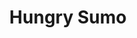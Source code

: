 ---
layout: place
title: "Hungry Sumo"
permalink: /wisconsin/milwaukee/hungry-sumo.html
stateAbbr: WI
stateName: Wisconsin
cityName: Milwaukee
seo:
  name: "Hungry Sumo"
  type: Restaurant
  links: http://www.hungrysumosushibar.com/
description: "Traditional & creative sushi, Japanese & Thai small plates, rice bowls & ramen in a modern space. Hungry Sumo serves delicious sushi in Milwaukee, Wisconsin. Try fresh Japanese dishes for a great dining experience. Available for takeout, lunch, and dinner."
place_id: ChIJ-1Njv34XBYgRmYuSaobePGA
photos:
  - name: >-
      places/ChIJ-1Njv34XBYgRmYuSaobePGA/photos/AeeoHcLdRk4Wyssw2WOt6ECY9o0yD9uxrqA2mNdj9TSH0NKooWEDLm40RB3ZOjTgsc2YFr62coaJIF_sFtQNEaNhAAF_eqk6i7AQR_d295Z9He9BSde8-MXEnW7ATtqZvfpKd-_2sGTMvBmVgmWgdjD3TsHQQA0MyoX-odLfUa0N9ld7N8d52e8rNO9RML_98i_IQXIZtytStLxg3WDgzZEE8dxo7E2fggZhkZUrKErYW5825CnkZinhZJ0-4ee92JWwXQ79mG_byvEkhI0sdhJ1zQb6IKnsqKrJzY2tpg-Sr1jTSw
    widthPx: 1704
    heightPx: 960
    authorAttributions:
      - displayName: Hungry Sumo
        uri: https://maps.google.com/maps/contrib/103040293567343445407
        photoUri: >-
          https://lh3.googleusercontent.com/a-/ALV-UjUfDhQTjlzon-DePOH2rvlpDtFOkwqXk2VwL-bR0A6jrNcWLUsY=s100-p-k-no-mo
    flagContentUri: >-
      https://www.google.com/local/imagery/report/?cb_client=maps_api_places.places_api&image_key=!1e10!2sAF1QipOz_ghG7viYhgNJGq4yS0IkrvbyxJjb1LZ_d5Mx&hl=en-US
    googleMapsUri: >-
      https://www.google.com/maps/place//data=!3m4!1e2!3m2!1sAF1QipOz_ghG7viYhgNJGq4yS0IkrvbyxJjb1LZ_d5Mx!2e10!4m2!3m1!1s0x8805177ebf6353fb:0x603cde866a928b99
  - name: >-
      places/ChIJ-1Njv34XBYgRmYuSaobePGA/photos/AeeoHcJm8U39YLRzFcylgMxfhiPNLU1Xi4w-_ARUDZOPyrWbsMCh6n86t61pMYB58lQp2FqR6pnSfvn7CMt0aB9_hxUoHM1haxMbNxygV-OmLNGfI9_NLbnpXXHhVAyfncAUDz6iaDa78Ac-BfnnX2DJ_iJpy-M2HNaTQfb4eiaNeUEM9rmmXGKn8gJyeW-UfswVW4IP_pW_HQIsAJIoytyzP1nEA4MbLt_f7zo29SByzhuZRPYOcV-IgtQ2RMOlrUPzRHoEFClOZHf_r0eKFVPz23vVEI3-PoqKuCgtIm_y77BCcA
    widthPx: 1108
    heightPx: 1385
    authorAttributions:
      - displayName: Hungry Sumo
        uri: https://maps.google.com/maps/contrib/103040293567343445407
        photoUri: >-
          https://lh3.googleusercontent.com/a-/ALV-UjUfDhQTjlzon-DePOH2rvlpDtFOkwqXk2VwL-bR0A6jrNcWLUsY=s100-p-k-no-mo
    flagContentUri: >-
      https://www.google.com/local/imagery/report/?cb_client=maps_api_places.places_api&image_key=!1e10!2sAF1QipN40U0_I_4jL029bCmf0lDScj8kryeb_XWSTc5s&hl=en-US
    googleMapsUri: >-
      https://www.google.com/maps/place//data=!3m4!1e2!3m2!1sAF1QipN40U0_I_4jL029bCmf0lDScj8kryeb_XWSTc5s!2e10!4m2!3m1!1s0x8805177ebf6353fb:0x603cde866a928b99
  - name: >-
      places/ChIJ-1Njv34XBYgRmYuSaobePGA/photos/AeeoHcLb9IhmSgAgaHQe6uUXN-4WukDeBHBEDk-FAljLhqTJBjPV_iXaZe6fJWQv0DtawuOO-oLj3Fi60AcpmdXcRzBYig5CMyrCjS4YtGZ5vhKcXV7eZhNCuDoJA6sdlUcCcA-Cif2TgbMnVqfl6HSY3jqayLrlKotwhzNBCzhHqRffQHG0QYEs5ko6rDkuV6Iz-XyK8OXzO-_l7hT4C18FDVgY1UrTOTDa2vWf6t6_LTmRmHfzgE4_ysrIY8-Z0NaopUndmo_I7HUuCGeyiDtAMXWKCS6lIwfW3NEarbtQfGJQ4-wqOFXTrbiamdlxNStGBmBI53ScObIGvFqwsBZN-W1S_t22qVyRy3qO_ib5k3Q2pZvDCmDoDoHkXkfIA78t9kXYhGcuYSV1IkxO0JTg7dnWj8yGVyi3hcpLUkuWfiJ84g
    widthPx: 4080
    heightPx: 3072
    authorAttributions:
      - displayName: Lisa C
        uri: https://maps.google.com/maps/contrib/113859678300765148824
        photoUri: >-
          https://lh3.googleusercontent.com/a/ACg8ocJsb_R5XS7nNK-8xczldQpRGgFmeYc4zZIZHlaJtkEd377Exw=s100-p-k-no-mo
    flagContentUri: >-
      https://www.google.com/local/imagery/report/?cb_client=maps_api_places.places_api&image_key=!1e10!2sCIHM0ogKEICAgIDLhazzOA&hl=en-US
    googleMapsUri: >-
      https://www.google.com/maps/place//data=!3m4!1e2!3m2!1sCIHM0ogKEICAgIDLhazzOA!2e10!4m2!3m1!1s0x8805177ebf6353fb:0x603cde866a928b99
  - name: >-
      places/ChIJ-1Njv34XBYgRmYuSaobePGA/photos/AeeoHcItv8MdDlea9Ur3OXJ-WYxvDRhArxTxUPkB4OHw0OwpqTPImJUHn8U3G4Ibj_cg0iDxF91s-WHpJLLavJv_rW6JtFlQrRK9mWigoDrfHhsa1JWwk0cJOcYSbJlyqLo4D0o-F3RTMQ_6F3CpUwW2Zn9ZOHTGxbxtIlbucgdhO3N1JNpdUUNGiLFxXAheQXjp7xE4ZqKawwywMsKBHhWiAxu3r6YsWONTVKb6OwPqHpuxEaCeZ1o8jqVsliH10D6wio9_oAqxgnfYtr4Hz7apZhZ40FDC2CvZfLqrmEflcr4vpOO4lEcIxjoKohBTdbkdHkTUxfTzt3B7g1lU-d8XR77xy-qT0o3-bC0TrOKnU9P4BWqZfR0Ppz3Zmt-22rvlC2JjRg8aHuywIZJWByhmgVQ208Hcs1qBey7ej1QihDjdYA
    widthPx: 2683
    heightPx: 2683
    authorAttributions:
      - displayName: John Von Klopp
        uri: https://maps.google.com/maps/contrib/100698135308946665780
        photoUri: >-
          https://lh3.googleusercontent.com/a-/ALV-UjVlIGU5BjI9J6vB9dnGGepsq7iaWD3QlaMdIgQ_ikqQ457OYq9k8w=s100-p-k-no-mo
    flagContentUri: >-
      https://www.google.com/local/imagery/report/?cb_client=maps_api_places.places_api&image_key=!1e10!2sCIHM0ogKEICAgMDAsdj0JQ&hl=en-US
    googleMapsUri: >-
      https://www.google.com/maps/place//data=!3m4!1e2!3m2!1sCIHM0ogKEICAgMDAsdj0JQ!2e10!4m2!3m1!1s0x8805177ebf6353fb:0x603cde866a928b99
  - name: >-
      places/ChIJ-1Njv34XBYgRmYuSaobePGA/photos/AeeoHcLUvkwBAwFB6InUCSAIYdiw3oDX2UP5XzpO1RSxjvfSiEunOUJ8x_nE4cNwVPD6NDeT7l7Fg_pPIJ___ksDlOBMAGdb-vwn4tqNbaAzhYE9wJcgaM2IlWcHpVsplPvwvu2ZgXKa8Hf1SoxJY8Dvcv6qbX8xbr6XAWvNIrLVgg-vMIdugOwXGqtVV7-lFzvxKXKe2-Gm3rrTXxtnH-SD4uc7wXo0oXFGrGNXTClH8mIxXimbz3L5QrsTKmvQnCuA8Gks_5zSJEmRy03KalzEZ46iSDXnkAb91rTdaWXBZNWR6zYHlmnArKxovBPshdVhPQdrJCPyy3pHsldonzucawyRVuH7d5nzI6CQkTfXgC-T9DO6kRUl1P9Eqo_Mvl5gd9EClI00xZ9rDnB_wem2BX4S4QTvYyV-TiEO4pVXULyU7rM
    widthPx: 3000
    heightPx: 4000
    authorAttributions:
      - displayName: C. E.
        uri: https://maps.google.com/maps/contrib/107955765144109999388
        photoUri: >-
          https://lh3.googleusercontent.com/a-/ALV-UjWjewKi2rieBCdkGt075B2_ETUc91fqir0II8lwA4Wq7xp_dzbUkg=s100-p-k-no-mo
    flagContentUri: >-
      https://www.google.com/local/imagery/report/?cb_client=maps_api_places.places_api&image_key=!1e10!2sCIHM0ogKEICAgMCA6t6p6gE&hl=en-US
    googleMapsUri: >-
      https://www.google.com/maps/place//data=!3m4!1e2!3m2!1sCIHM0ogKEICAgMCA6t6p6gE!2e10!4m2!3m1!1s0x8805177ebf6353fb:0x603cde866a928b99
  - name: >-
      places/ChIJ-1Njv34XBYgRmYuSaobePGA/photos/AeeoHcItRgtESeRd3hW62EX8LvqMkqk1vyzie-8IjDHjoMdrxbZG_qSnpReTAMXwH-A192O-y_cSQBWq1jpxXdHhIkXDuLpQNkro8RBwTeCaQ1yoKwnYLE4T9hNGxH-BoKQW0WIseLTauENkctX1yHk-xO1UV57EdeAT9-CQK8SXSqhAWAvtApJ21x4jZnrPgacj44_ibMjMchN2FzftsJfuJub8XxyBROvk8xaYsETEO7Oy7nuDs5_I6CycbZrs_hPTW7ed3Jbnnl5VflwcUk4BorBqHh8XUlwEa0BtwuNTtSS5bS31hnJA4WGgOBouMfFvFeIB0zuHw3B2ota4glPnvXH1Tlmty711_LtAdmOU28k4CtrsCNoycMy5l38llXsKNnW14kUEHmLSl15CrsIm-qyjYHxG0qIXJEp6sFQhGvrGO-JI
    widthPx: 4000
    heightPx: 3000
    authorAttributions:
      - displayName: Eric L
        uri: https://maps.google.com/maps/contrib/107109685190181564581
        photoUri: >-
          https://lh3.googleusercontent.com/a-/ALV-UjUPLfnQ7odSrV4AKGjZci1HImAE8s0tAfKXhe3L2ov969v53DrGkQ=s100-p-k-no-mo
    flagContentUri: >-
      https://www.google.com/local/imagery/report/?cb_client=maps_api_places.places_api&image_key=!1e10!2sCIHM0ogKEICAgIDzubqopAE&hl=en-US
    googleMapsUri: >-
      https://www.google.com/maps/place//data=!3m4!1e2!3m2!1sCIHM0ogKEICAgIDzubqopAE!2e10!4m2!3m1!1s0x8805177ebf6353fb:0x603cde866a928b99
  - name: >-
      places/ChIJ-1Njv34XBYgRmYuSaobePGA/photos/AeeoHcIlpi3HHRfsRCbF528YzWGRspmSM7Fx6DpXSPka2i8i4yUiE6f53MUhXO1-hj59e7y9wxHT-6Z_1umaOFi5dpsTNYP6gfL0y0AXYqLNwx_kS4DWx6W0TdH105nymZzkzms0DZiG-re24Klsp44P8sSGiRJ4Cm4iZraHVnvUr6Yb88nEcuZZBgi9kYTRRGpsrcEy_THTmDgmsStprnJXeYSsDFfxPCr6pKN4meZxLYBU_nVNMjNtU4wmB3Uu_dLmQ--4Rdg7W1_LBMNTdYRjdhv2RY9pnCCiFLvPxWPYy8KWe2RADjiz-I6KN9Knd9cDB3oPVrsTna6zI91fVcyS8sgIsVnZsz45s2b5UH3WHilIJTviO3Ks0KwGveScVGMLJfILJwgSMCqpmgAgGH9MXCEW9te1AMYLoJhGvEP__nJtfw
    widthPx: 4032
    heightPx: 3024
    authorAttributions:
      - displayName: Calvin Brice
        uri: https://maps.google.com/maps/contrib/105723423475271616266
        photoUri: >-
          https://lh3.googleusercontent.com/a-/ALV-UjXuwrLHBM93lzplKfvCx1camAk8kiKwpilPQs9-BymbtqzA-lMXBQ=s100-p-k-no-mo
    flagContentUri: >-
      https://www.google.com/local/imagery/report/?cb_client=maps_api_places.places_api&image_key=!1e10!2sCIHM0ogKEICAgID9pKbjCQ&hl=en-US
    googleMapsUri: >-
      https://www.google.com/maps/place//data=!3m4!1e2!3m2!1sCIHM0ogKEICAgID9pKbjCQ!2e10!4m2!3m1!1s0x8805177ebf6353fb:0x603cde866a928b99
  - name: >-
      places/ChIJ-1Njv34XBYgRmYuSaobePGA/photos/AeeoHcJAoCPI7DZJNIdwCjqOp7zobPPBoAPSKHEdwN814I2dpifxrrsoG6Lu4YLjJuomDYUlszhkafkgfMuc40oQUOy_vET9XqOikL3DZVgECFePZq3ICtoruj3d49TYrXtxc62JzAOomN3IbLSFb4OwOrpzGK7EqeqvTywfrXL4qHkNhMActcKKM-4S1xNny4JUDkr4cYUb41jfP4SOpJMma5Aa2yEqWC2lqLVilz8f14lQKyAx0DH2FeKj2i53cIGIcbhu7L49Ar5VHPujjDmHMzgM9DLxQmsIMAGLFuGbFbOwD2jQI1JBiRsc2YUuXPMMdnS0rhWmOEzymiw30_kNL3jgiklwOlNbNAfHeWCiKmeAFUfB-Jke_u3iHldk22Syfm_ZY1BswVXBx-cn0SCXnisuYOyLzSkuswhNdDbKpHGmAw
    widthPx: 4032
    heightPx: 3024
    authorAttributions:
      - displayName: Paul Campbell
        uri: https://maps.google.com/maps/contrib/100239373448318665018
        photoUri: >-
          https://lh3.googleusercontent.com/a/ACg8ocLWJPyyZBCUCztRzR7OcT3EJGIKLOpTuiGp30wZwJuKTCn-Fw=s100-p-k-no-mo
    flagContentUri: >-
      https://www.google.com/local/imagery/report/?cb_client=maps_api_places.places_api&image_key=!1e10!2sCIHM0ogKEICAgMDwyLTNcw&hl=en-US
    googleMapsUri: >-
      https://www.google.com/maps/place//data=!3m4!1e2!3m2!1sCIHM0ogKEICAgMDwyLTNcw!2e10!4m2!3m1!1s0x8805177ebf6353fb:0x603cde866a928b99
  - name: >-
      places/ChIJ-1Njv34XBYgRmYuSaobePGA/photos/AeeoHcI5FRNAsFrhlLfKUTnepctobl6WjeGTyghlbSOIA8gF56SAiFEKz3EX_s3FFcd8LR0lpw_0XrQO1PXVUYrVHLGVvSh6z7k_ikl2UlPeN48d_RqWTw2L08NeK-KRdxBtmYAoK_FeyVTSAYciQVh-vK_wNDWS583petC8Qqu-JvMYqx1qcMzVUZGgr3RNZr1iV8HYLlXOwMl5kYZRsqcQg0m4ZJKQJ4T_9F4TtaEk8pYAyYmxF63AqLcUJiHoOBpqC8cMcJbcdCxms1kFl3hz156psleYfC8xdP2Gj2fGAOgjQI3_TmGZ4GihwSgn8VXQsEMYXHCTI_ao9ZAnfFVhdVAMbCUixTSgzPQQMNQn16F71BruuFLbkkP-vJ-ANQfix36R9VlcPuOhAEYRA_sAUxQtsYrUkSUm7X09QNix3pjlRiIc
    widthPx: 4032
    heightPx: 3024
    authorAttributions:
      - displayName: Shaan Somani
        uri: https://maps.google.com/maps/contrib/105034625848482990762
        photoUri: >-
          https://lh3.googleusercontent.com/a-/ALV-UjUgU8Q04XzBlw1pjASDXjs6A85AjIEzMWX5OfVxqEJzoLeJ--lafw=s100-p-k-no-mo
    flagContentUri: >-
      https://www.google.com/local/imagery/report/?cb_client=maps_api_places.places_api&image_key=!1e10!2sCIHM0ogKEICAgIDzo6fBqQE&hl=en-US
    googleMapsUri: >-
      https://www.google.com/maps/place//data=!3m4!1e2!3m2!1sCIHM0ogKEICAgIDzo6fBqQE!2e10!4m2!3m1!1s0x8805177ebf6353fb:0x603cde866a928b99
  - name: >-
      places/ChIJ-1Njv34XBYgRmYuSaobePGA/photos/AeeoHcLYHjI4O4vbCciiJ1Uzyg7nmaVurI3jTqkIrhe0ExbOEs3xbILD-vFh5bTxlk-jKCC9E1XZPtPIOlJ0vubtsB0mmRkdtoxmQymXC6wtJdnQ2pH8967Q7PRmZzNH6HfcHCkhQ7eCIzqDAWHpppxCCKm8rlc2u73I2dYDfk3T8gt67vnP2QpZW2FizXhbP9OUUDaLNAzn5xtdGgmse4uak2g_RKaYfNCkwSs_2lZtSTLYIxhWYJfFVL1n7MT6LOK7os2SjHihrN9_QQZ0RCgSoEcbilrzz6yLO4chRPrhMyFLT7Wn0MDarcLWpnHJqthjGrnfJjlI5XKue36zYAMHW_lnLgl66-Hle0Az08tlZF652NuwoT5ZHKpwDTzzDNuTJgyeuTGz8Eq9vfzsF1s4AuI-wKqyDk4CYPth2AjLmwVIVV7Z
    widthPx: 3072
    heightPx: 4080
    authorAttributions:
      - displayName: Adella Deacon
        uri: https://maps.google.com/maps/contrib/115921782004130741205
        photoUri: >-
          https://lh3.googleusercontent.com/a-/ALV-UjV8-V_6wIbMw_vvEHsUBAPtJXosDiqj7OTyW-DSmvaB-hVG9fsYkA=s100-p-k-no-mo
    flagContentUri: >-
      https://www.google.com/local/imagery/report/?cb_client=maps_api_places.places_api&image_key=!1e10!2sCIHM0ogKEICAgICz86HKnQE&hl=en-US
    googleMapsUri: >-
      https://www.google.com/maps/place//data=!3m4!1e2!3m2!1sCIHM0ogKEICAgICz86HKnQE!2e10!4m2!3m1!1s0x8805177ebf6353fb:0x603cde866a928b99
address: 2663 S Kinnickinnic Ave, Milwaukee, WI 53207, USA
street: 2663 S Kinnickinnic Ave
city: Milwaukee
state: WI
zip: '53207'
country: USA
neighborhood: Bay View
latitude: '42.996358'
longitude: '-87.898064'
accessibility_options:
  wheelchairAccessibleParking: false
  wheelchairAccessibleEntrance: true
  wheelchairAccessibleRestroom: true
business_status: OPERATIONAL
name: Hungry Sumo
google_maps_links:
  directionsUri: >-
    https://www.google.com/maps/dir//''/data=!4m7!4m6!1m1!4e2!1m2!1m1!1s0x8805177ebf6353fb:0x603cde866a928b99!3e0
  placeUri: https://maps.google.com/?cid=6934662195138694041
  writeAReviewUri: >-
    https://www.google.com/maps/place//data=!4m3!3m2!1s0x8805177ebf6353fb:0x603cde866a928b99!12e1
  reviewsUri: >-
    https://www.google.com/maps/place//data=!4m4!3m3!1s0x8805177ebf6353fb:0x603cde866a928b99!9m1!1b1
  photosUri: >-
    https://www.google.com/maps/place//data=!4m3!3m2!1s0x8805177ebf6353fb:0x603cde866a928b99!10e5
primary_type: Japanese Restaurant
opening_hours:
  regular: null
  current: null
secondary_opening_hours:
  regular:
    weekdayDescriptions: null
    type: null
  current:
    weekdayDescriptions: null
    type: null
phone: (414) 595-9656
price_level: PRICE_LEVEL_MODERATE
price_range: $20 &ndash; $30
rating: '4.7'
rating_count: 0
website: http://www.hungrysumosushibar.com/
reviews:
  - name: >-
      places/ChIJ-1Njv34XBYgRmYuSaobePGA/reviews/ChZDSUhNMG9nS0VJQ0FnTUNBNnQ2cFNnEAE
    relativePublishTimeDescription: 2 months ago
    rating: 5
    text:
      text: >-
        Hungry Sumo is a great place to experience a bit of Asian fusion and
        really dig into an extensive menu featuring Thai and Japanese cuisine.
        We went early as they did not take reservations, and it certainly was
        bustling when we went on a Thursday early evening. This place is well
        known for its fast table service and attentive wait staff, and they
        certainly delivered on hot, flavorful plates of food. We particularly
        enjoyed the pork bao buns, especially the spicy (but not too hot)
        mustard-like sauce that accompanied the perfectly soft and pillows bao
        buns! The sushi was amazing! Some of the best in Milwaukee, we feel!
        Fresh vegetables that crunch and pair well nestled in perfectly stick
        rice and seaweed wraps! We loved the sauce pairings with the raw fish
        and really enjoyed the contemporary rolls! Try the Lady Marmalade... it
        was spicy and sweet and tasted amazing with the raw salmon.  It was a
        wonderful place to visit, and we will go back again to try the Thai and
        Ramen dishes!
      languageCode: en
    originalText:
      text: >-
        Hungry Sumo is a great place to experience a bit of Asian fusion and
        really dig into an extensive menu featuring Thai and Japanese cuisine.
        We went early as they did not take reservations, and it certainly was
        bustling when we went on a Thursday early evening. This place is well
        known for its fast table service and attentive wait staff, and they
        certainly delivered on hot, flavorful plates of food. We particularly
        enjoyed the pork bao buns, especially the spicy (but not too hot)
        mustard-like sauce that accompanied the perfectly soft and pillows bao
        buns! The sushi was amazing! Some of the best in Milwaukee, we feel!
        Fresh vegetables that crunch and pair well nestled in perfectly stick
        rice and seaweed wraps! We loved the sauce pairings with the raw fish
        and really enjoyed the contemporary rolls! Try the Lady Marmalade... it
        was spicy and sweet and tasted amazing with the raw salmon.  It was a
        wonderful place to visit, and we will go back again to try the Thai and
        Ramen dishes!
      languageCode: en
    authorAttribution:
      displayName: C. E.
      uri: https://www.google.com/maps/contrib/107955765144109999388/reviews
      photoUri: >-
        https://lh3.googleusercontent.com/a-/ALV-UjWjewKi2rieBCdkGt075B2_ETUc91fqir0II8lwA4Wq7xp_dzbUkg=s128-c0x00000000-cc-rp-mo-ba6
    publishTime: '2025-01-31T00:48:21.116840Z'
    flagContentUri: >-
      https://www.google.com/local/review/rap/report?postId=ChZDSUhNMG9nS0VJQ0FnTUNBNnQ2cFNnEAE&d=17924085&t=1
    googleMapsUri: >-
      https://www.google.com/maps/reviews/data=!4m6!14m5!1m4!2m3!1sChZDSUhNMG9nS0VJQ0FnTUNBNnQ2cFNnEAE!2m1!1s0x8805177ebf6353fb:0x603cde866a928b99
  - name: >-
      places/ChIJ-1Njv34XBYgRmYuSaobePGA/reviews/ChZDSUhNMG9nS0VJQ0FnTUR3eUxUTkV3EAE
    relativePublishTimeDescription: 3 weeks ago
    rating: 5
    text:
      text: >-
        Staff very friendly, and as accommodating as possible.  Plenty of both
        traditional and contemporary decor.  Sushi is super fresh.  Prices just
        a tad on the higher side.  Even weekday lunch, tables are in demand.
      languageCode: en
    originalText:
      text: >-
        Staff very friendly, and as accommodating as possible.  Plenty of both
        traditional and contemporary decor.  Sushi is super fresh.  Prices just
        a tad on the higher side.  Even weekday lunch, tables are in demand.
      languageCode: en
    authorAttribution:
      displayName: Paul Campbell
      uri: https://www.google.com/maps/contrib/100239373448318665018/reviews
      photoUri: >-
        https://lh3.googleusercontent.com/a/ACg8ocLWJPyyZBCUCztRzR7OcT3EJGIKLOpTuiGp30wZwJuKTCn-Fw=s128-c0x00000000-cc-rp-mo-ba4
    publishTime: '2025-03-23T02:53:27.036910Z'
    flagContentUri: >-
      https://www.google.com/local/review/rap/report?postId=ChZDSUhNMG9nS0VJQ0FnTUR3eUxUTkV3EAE&d=17924085&t=1
    googleMapsUri: >-
      https://www.google.com/maps/reviews/data=!4m6!14m5!1m4!2m3!1sChZDSUhNMG9nS0VJQ0FnTUR3eUxUTkV3EAE!2m1!1s0x8805177ebf6353fb:0x603cde866a928b99
  - name: >-
      places/ChIJ-1Njv34XBYgRmYuSaobePGA/reviews/ChZDSUhNMG9nS0VJQ0FnTURBc2RqMGVREAE
    relativePublishTimeDescription: 2 months ago
    rating: 5
    text:
      text: >-
        The food hit the spot.

        The waitress was very attentive. Very pleasant. Even tho a customer had
        a coat hanging on the floor, tripped our server who crashed to the
        ground. She stayed sweet and smiling, started off by asking if we had
        any food allergies to be concerned about. (And yes, there are so many
        places where when asking about egg we sometimes get the oddest looks.
        Today no one with an egg allergy was with us….) I had hot sake for the
        first time. It was different but I enjoyed it. I had hot tea as well. I
        got chicken dumplings and spicy miso ramen. It was great. It had a hint
        of smoky flavor too. It was pretty busy, I feel like this place is
        popular and I was lucky to get in. It was about 12:30 on Saturday.
      languageCode: en
    originalText:
      text: >-
        The food hit the spot.

        The waitress was very attentive. Very pleasant. Even tho a customer had
        a coat hanging on the floor, tripped our server who crashed to the
        ground. She stayed sweet and smiling, started off by asking if we had
        any food allergies to be concerned about. (And yes, there are so many
        places where when asking about egg we sometimes get the oddest looks.
        Today no one with an egg allergy was with us….) I had hot sake for the
        first time. It was different but I enjoyed it. I had hot tea as well. I
        got chicken dumplings and spicy miso ramen. It was great. It had a hint
        of smoky flavor too. It was pretty busy, I feel like this place is
        popular and I was lucky to get in. It was about 12:30 on Saturday.
      languageCode: en
    authorAttribution:
      displayName: John Von Klopp
      uri: https://www.google.com/maps/contrib/100698135308946665780/reviews
      photoUri: >-
        https://lh3.googleusercontent.com/a-/ALV-UjVlIGU5BjI9J6vB9dnGGepsq7iaWD3QlaMdIgQ_ikqQ457OYq9k8w=s128-c0x00000000-cc-rp-mo-ba4
    publishTime: '2025-02-09T21:15:10.504446Z'
    flagContentUri: >-
      https://www.google.com/local/review/rap/report?postId=ChZDSUhNMG9nS0VJQ0FnTURBc2RqMGVREAE&d=17924085&t=1
    googleMapsUri: >-
      https://www.google.com/maps/reviews/data=!4m6!14m5!1m4!2m3!1sChZDSUhNMG9nS0VJQ0FnTURBc2RqMGVREAE!2m1!1s0x8805177ebf6353fb:0x603cde866a928b99
  - name: >-
      places/ChIJ-1Njv34XBYgRmYuSaobePGA/reviews/ChdDSUhNMG9nS0VJQ0FnTUNncmR1eWpnRRAB
    relativePublishTimeDescription: a month ago
    rating: 5
    text:
      text: >-
        I absolutely love this restaurant, I’ve been going here to eat since I
        was 7 (when it opened) the owners are incredibly sweet and amazing along
        with the staff who are also super friendly. On the terms of the actual
        food, you can’t go wrong. Genuinely everything on the menu is exquisite.
        The very crunchy roll is one of their classics that I’ve been ordering
        for ages, it’s a deep fried creamy roll and it’s absolutely perfect.
        Their sushi plates are decadent and have beautiful presentation. I
        highly recommend the pork buns, and tonkotsu ramen. Additionally, over
        the years as I’ve watched this place grow they are very cultured, and
        the atmosphere is very pleasant and clean, I love all their decorations
        and highly recommend going!! I hope this place stays open forever 💕
      languageCode: en
    originalText:
      text: >-
        I absolutely love this restaurant, I’ve been going here to eat since I
        was 7 (when it opened) the owners are incredibly sweet and amazing along
        with the staff who are also super friendly. On the terms of the actual
        food, you can’t go wrong. Genuinely everything on the menu is exquisite.
        The very crunchy roll is one of their classics that I’ve been ordering
        for ages, it’s a deep fried creamy roll and it’s absolutely perfect.
        Their sushi plates are decadent and have beautiful presentation. I
        highly recommend the pork buns, and tonkotsu ramen. Additionally, over
        the years as I’ve watched this place grow they are very cultured, and
        the atmosphere is very pleasant and clean, I love all their decorations
        and highly recommend going!! I hope this place stays open forever 💕
      languageCode: en
    authorAttribution:
      displayName: Ace
      uri: https://www.google.com/maps/contrib/102547571660253146541/reviews
      photoUri: >-
        https://lh3.googleusercontent.com/a-/ALV-UjX6TQEGH2UbjesJzRNZH3XodB_oRrMfuFzRKIHfGhqjLg2cOfg=s128-c0x00000000-cc-rp-mo
    publishTime: '2025-02-19T23:24:12.874781Z'
    flagContentUri: >-
      https://www.google.com/local/review/rap/report?postId=ChdDSUhNMG9nS0VJQ0FnTUNncmR1eWpnRRAB&d=17924085&t=1
    googleMapsUri: >-
      https://www.google.com/maps/reviews/data=!4m6!14m5!1m4!2m3!1sChdDSUhNMG9nS0VJQ0FnTUNncmR1eWpnRRAB!2m1!1s0x8805177ebf6353fb:0x603cde866a928b99
  - name: >-
      places/ChIJ-1Njv34XBYgRmYuSaobePGA/reviews/ChdDSUhNMG9nS0VJQ0FnTUNBOE96RnNnRRAB
    relativePublishTimeDescription: 2 months ago
    rating: 5
    text:
      text: >-
        The staff are amazing and very friendly. The ramen was creamy with large
        portions of pork and to be honest I'd go back just to have those pork
        steam buns again.
      languageCode: en
    originalText:
      text: >-
        The staff are amazing and very friendly. The ramen was creamy with large
        portions of pork and to be honest I'd go back just to have those pork
        steam buns again.
      languageCode: en
    authorAttribution:
      displayName: Ali The13thMouse
      uri: https://www.google.com/maps/contrib/100251363525721927732/reviews
      photoUri: >-
        https://lh3.googleusercontent.com/a/ACg8ocIMeB8ykmr2lxvnNE2zRX11A1SUqNS5npA8ygH7mGe84iOLbA=s128-c0x00000000-cc-rp-mo
    publishTime: '2025-01-29T03:17:10.825962Z'
    flagContentUri: >-
      https://www.google.com/local/review/rap/report?postId=ChdDSUhNMG9nS0VJQ0FnTUNBOE96RnNnRRAB&d=17924085&t=1
    googleMapsUri: >-
      https://www.google.com/maps/reviews/data=!4m6!14m5!1m4!2m3!1sChdDSUhNMG9nS0VJQ0FnTUNBOE96RnNnRRAB!2m1!1s0x8805177ebf6353fb:0x603cde866a928b99
parking_options:
  freeStreetParking: true
  valetParking: false
payment_options:
  acceptsCreditCards: true
  acceptsDebitCards: true
  acceptsCashOnly: false
  acceptsNfc: true
allow_dogs: null
curbside_pickup: null
delivery: false
dine_in: true
good_for_children: false
good_for_groups: null
good_for_sports: false
live_music: false
menu_for_children: false
outdoor_seating: false
reservable: false
restroom: true
serves_beer: true
serves_breakfast: false
serves_brunch: false
serves_cocktails: true
serves_coffee: null
serves_dinner: true
serves_dessert: true
serves_lunch: true
serves_vegetarian_food: true
serves_wine: true
takeout: true
update_category: essentials
summary: >-
  Traditional & creative sushi, Japanese & Thai small plates, rice bowls & ramen
  in a modern space.

---